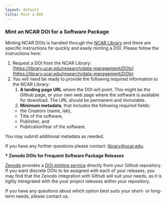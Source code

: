 ```yaml
---
layout: default
title: Mint a DOI
---
```

### Mint an NCAR DOI for a Software Package

Minting NCAR DOIs is handled through 
the [NCAR Library](https://library.ucar.edu) and there are specific instructions for quickly and easily minting a 
DOI. Please follow the instructions here:

1. Request a DOI from the NCAR Library: [https://library.ucar.edu/research/data-management/DOIs](https://library.ucar.edu/research/data-management/DOIs)
2. You will need be ready to provide the following required information to the NCAR Library:
    1. **A landing page URL** where the DOI will point. This might be the Github page, or your own web page where the software is available for download. The URL should be permanent and immutable.
    2. **Minimum metadata**, that includes the following required fields:
    * the Creators (name, lab), 
    * Title of the software, 
    * Publisher, and
    * PublicationYear of the software.
    
You may submit additional metadata as needed. 

If you have any further questions please contact: library@ucar.edu.

**&dagger; Zenodo DOIs for Frequent Software Package Releases**

[Zenodo](https://zenodo.org) provides a [DOI minting service](https://help.zenodo.org/features/) directly from your Github repository. If you want discrete DOIs to be assigned with each of your releases, you may find that the Zenodo integration with Github will suit your needs, as it is tighly intregrated with the your project releases within your repository.

If you have any questions about which option best suits your short- or long-term needs, please contact us.
